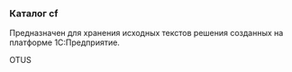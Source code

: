 ### Каталог cf

Предназначен для хранения исходных текстов решения созданных на платформе 1С:Предприятие.

OTUS

